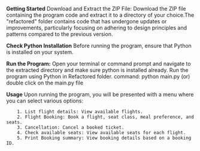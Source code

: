 **Getting Started**
Download and Extract the ZIP File: Download the ZIP file containing the program code and extract it to a directory of your choice.The "refactored" folder contains code that has undergone updates or improvements, particularly focusing on adhering to design principles and patterns compared to the previous version.

**Check Python Installation**
Before running the program, ensure that Python is installed on your system.

**Run the Program:**
Open your terminal or command prompt and navigate to the extracted directory and make sure python is installed already. Run the program using Python in Refactored folder.
command: python main.py (or) double click on the main.py file

**Usage**
Upon running the program, you will be presented with a menu where you can select various options:

        1. List flight details: View available flights.
        2. Flight Booking: Book a flight, seat class, meal preference, and seats.
        3. Cancellation: Cancel a booked ticket.
        4. Check available seats: View available seats for each flight.
        5. Print Booking summary: View booking details based on a booking ID.
